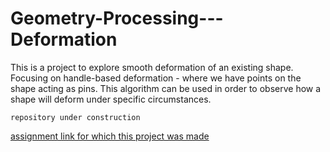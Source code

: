 # Geometry-Processing---Deformation

This is a project to explore smooth deformation of an existing shape. Focusing on handle-based deformation - where we have points on the shape acting as pins. This algorithm can be used in order to observe how a shape will deform under specific circumstances.

`repository under construction`

[assignment link for which this project was made](https://github.com/alecjacobson/geometry-processing-deformation)
